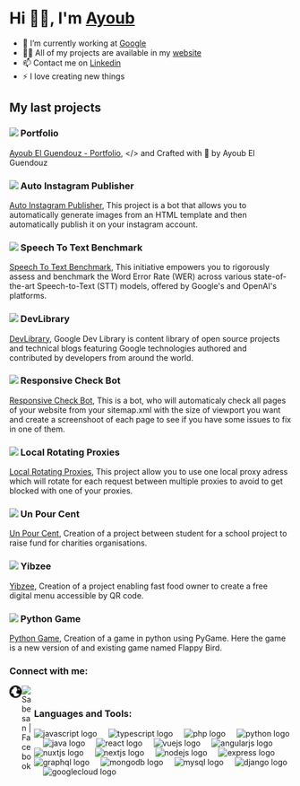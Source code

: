 [website]: https://elguendouz-ayoub.com/
[linkedin]: https://www.linkedin.com/in/ayoub-elg/

# Hi 👋🏻, I'm [Ayoub][website]

- 🔭 I’m currently working at [Google](https://cloud.google.com/?hl=fr)
- 👨‍💻 All of my projects are available in my [website][website]
- 📫 Contact me on [Linkedin][linkedin]
- ⚡  I love creating new things

## My last projects

### <img src="https://www.elguendouz-ayoub.com/img/logo.svg" width="16px" />  Portfolio
[Ayoub El Guendouz - Portfolio](https://elguendouz-ayoub.com),
</> and Crafted with 💛 by Ayoub El Guendouz

### <img src="https://upload.wikimedia.org/wikipedia/commons/thumb/a/a5/Instagram_icon.png/2048px-Instagram_icon.png" width="16px" />  Auto Instagram Publisher
[Auto Instagram Publisher](https://github.com/ayoub9360/Instagram-auto-publish),
This project is a bot that allows you to automatically generate images from an HTML template and then automatically publish it on your instagram account.

### <img src="https://www.pngitem.com/pimgs/m/377-3779794_google-cloud-speech-to-text-logo-google-cloud.png" width="16px" />  Speech To Text Benchmark
[Speech To Text Benchmark](https://github.com/ayoub9360/Speech-To-Text-Benchmark),
This initiative empowers you to rigorously assess and benchmark the Word Error Rate (WER) across various state-of-the-art Speech-to-Text (STT) models, offered by Google's and OpenAI's platforms.

### <img src="https://e7.pngegg.com/pngimages/326/85/png-clipart-google-logo-google-text-trademark.png" width="16px" />  DevLibrary
[DevLibrary](https://github.com/google/devlibrary),
Google Dev Library is content library of open source projects and technical blogs featuring Google technologies authored and contributed by developers from around the world.

### <img src="https://w7.pngwing.com/pngs/1001/63/png-transparent-internet-bot-computer-icons-chatbot-sticker-electronics-face-careobot.png" width="16px" />  Responsive Check Bot
[Responsive Check Bot](https://github.com/ayoub9360/responsive-check-bot),
This is a bot, who will automaticaly check all pages of your website from your sitemap.xml with the size of viewport you want and create a screenshoot of each page to see if you have some issues to fix in one of them.

### <img src="https://i.ibb.co/rHGZLD3/proxy.png" width="16px" />  Local Rotating Proxies
[Local Rotating Proxies](https://github.com/ayoub9360/Local-Rotating-Proxies),
This project allow you to use one local proxy adress which will rotate for each request between multiple proxies to avoid to get blocked with one of your proxies.

### <img src="https://64a320b6c002914c7a8b6042--silver-sopapillas-113ea2.netlify.app/_nuxt/img/Logo.4d1cb62.svg" width="16px" />  Un Pour Cent
[Un Pour Cent](https://un-pour-cent.org/),
Creation of a project between student for a school project to raise fund for charities organisations.

### <img src="https://upload.wikimedia.org/wikipedia/commons/5/5e/QR_Code_example.png" width="16px" />  Yibzee
[Yibzee](https://happy-goodall-cbe8d2.netlify.app/),
Creation of a project enabling fast food owner to create a free digital menu accessible by QR code. 

### <img src="https://upload.wikimedia.org/wikipedia/en/0/0a/Flappy_Bird_icon.png" width="16px" />  Python Game
[Python Game](https://github.com/ayoub9360/python-game),
Creation of a game in python using PyGame. Here the game is a new version of and existing game named Flappy Bird.


### Connect with me:
[<img align="left" alt="Sabesan" width="22px" src="https://raw.githubusercontent.com/iconic/open-iconic/master/svg/globe.svg" />][website]
[<img align="left" alt="Sabesan | Facebook" width="22px" src="https://cdn.jsdelivr.net/npm/simple-icons@v3/icons/linkedin.svg" />][linkedin]

<br />

### Languages and Tools:
<div align="left">
  <img src="https://skillicons.dev/icons?i=js" height="40" alt="javascript logo"  />
  <img width="12" />
  <img src="https://skillicons.dev/icons?i=ts" height="40" alt="typescript logo"  />
  <img width="12" />
  <img src="https://skillicons.dev/icons?i=php" height="40" alt="php logo"  />
  <img width="12" />
  <img src="https://skillicons.dev/icons?i=py" height="40" alt="python logo"  />
  <img width="12" />
  <img src="https://skillicons.dev/icons?i=java" height="40" alt="java logo"  />
  <img width="12" />
  <img src="https://skillicons.dev/icons?i=react" height="40" alt="react logo"  />
  <img width="12" />
  <img src="https://skillicons.dev/icons?i=vue" height="40" alt="vuejs logo"  />
  <img width="12" />
  <img src="https://skillicons.dev/icons?i=angular" height="40" alt="angularjs logo"  />
  <img width="12" />
  <img src="https://skillicons.dev/icons?i=nuxtjs" height="40" alt="nuxtjs logo"  />
  <img width="12" />
  <img src="https://skillicons.dev/icons?i=nextjs" height="40" alt="nextjs logo"  />
  <img width="12" />
  <img src="https://skillicons.dev/icons?i=nodejs" height="40" alt="nodejs logo"  />
  <img width="12" />
  <img src="https://skillicons.dev/icons?i=express" height="40" alt="express logo"  />
  <img width="12" />
  <img src="https://skillicons.dev/icons?i=graphql" height="40" alt="graphql logo"  />
  <img width="12" />
  <img src="https://skillicons.dev/icons?i=mongodb" height="40" alt="mongodb logo"  />
  <img width="12" />
  <img src="https://skillicons.dev/icons?i=mysql" height="40" alt="mysql logo"  />
  <img width="12" />
  <img src="https://skillicons.dev/icons?i=django" height="40" alt="django logo"  />
  <img width="12" />
  <img src="https://skillicons.dev/icons?i=gcp" height="40" alt="googlecloud logo"  />
</div>
